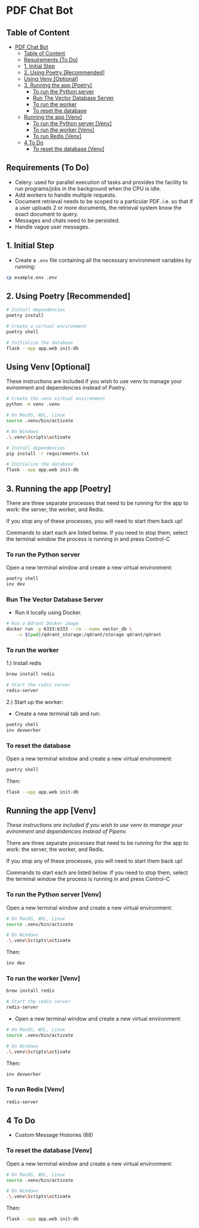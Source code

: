 # PDF Chat Bot

## Table of Content

- [PDF Chat Bot](#pdf-chat-bot)
  - [Table of Content](#table-of-content)
  - [Requirements (To Do)](#requirements-to-do)
  - [1. Initial Step](#1-initial-step)
  - [2. Using Poetry \[Recommended\]](#2-using-poetry-recommended)
  - [Using Venv \[Optional\]](#using-venv-optional)
  - [3. Running the app \[Poetry\]](#3-running-the-app-poetry)
    - [To run the Python server](#to-run-the-python-server)
    - [Run The Vector Database Server](#run-the-vector-database-server)
    - [To run the worker](#to-run-the-worker)
    - [To reset the database](#to-reset-the-database)
  - [Running the app \[Venv\]](#running-the-app-venv)
    - [To run the Python server \[Venv\]](#to-run-the-python-server-venv)
    - [To run the worker \[Venv\]](#to-run-the-worker-venv)
    - [To run Redis \[Venv\]](#to-run-redis-venv)
  - [4 To Do](#4-to-do)
    - [To reset the database \[Venv\]](#to-reset-the-database-venv)

## Requirements (To Do)

- Celery: used for parallel execution of tasks and provides the facility to run programs/jobs in the background when the CPU is idle.
- Add workers to handle multiple requests.
- Document retrieval needs to be scoped to a particular PDF. i.e. so that if a user uploads 2 or more documents, the retrieval system know the exact document to query.
- Messages and chats need to be persisted.
- Handle vague user messages.

## 1. Initial Step

- Create a `.env` file containing all the necessary environment variables by running:

```sh
cp example.env .env
```

## 2. Using Poetry [Recommended]

```sh
# Install dependencies
poetry install

# Create a virtual environment
poetry shell

# Initialize the database
flask --app app.web init-db

```

## Using Venv [Optional]

These instructions are included if you wish to use venv to manage your evironment and dependencies instead of Poetry.

```sh
# Create the venv virtual environment
python -m venv .venv

# On MacOS, WSL, Linux
source .venv/bin/activate

# On Windows
.\.venv\Scripts\activate

# Install dependencies
pip install -r requirements.txt

# Initialize the database
flask --app app.web init-db
```

## 3. Running the app [Poetry]

There are three separate processes that need to be running for the app to work: the server, the worker, and Redis.

If you stop any of these processes, you will need to start them back up!

Commands to start each are listed below. If you need to stop them, select the terminal window the process is running in and press Control-C

### To run the Python server

Open a new terminal window and create a new virtual environment:

```sh
poetry shell
inv dev
```

### Run The Vector Database Server

- Run it locally using Docker.

```sh
# Run a Qdrant Docker image
docker run -p 6333:6333 --rm --name vector_db \
    -v $(pwd)/qdrant_storage:/qdrant/storage qdrant/qdrant
```

### To run the worker

1.) Install redis

```sh
brew install redis

# Start the redis server
redis-server
```

2.) Start up the worker:

- Create a new terminal tab and run:

```sh
poetry shell
inv devworker
```

### To reset the database

Open a new terminal window and create a new virtual environment:

```sh
poetry shell
```

Then:

```sh
flask --app app.web init-db
```

## Running the app [Venv]

_These instructions are included if you wish to use venv to manage your evironment and dependencies instead of Pipenv._

There are three separate processes that need to be running for the app to work: the server, the worker, and Redis.

If you stop any of these processes, you will need to start them back up!

Commands to start each are listed below. If you need to stop them, select the terminal window the process is running in and press Control-C

### To run the Python server [Venv]

Open a new terminal window and create a new virtual environment:

```sh
# On MacOS, WSL, Linux
source .venv/bin/activate

# On Windows
.\.venv\Scripts\activate
```

Then:

```sh
inv dev
```

### To run the worker [Venv]

```sh
brew install redis

# Start the redis server
redis-server
```

- Open a new terminal window and create a new virtual environment:

```sh
# On MacOS, WSL, Linux
source .venv/bin/activate

# On Windows
.\.venv\Scripts\activate
```

Then:

```sh
inv devworker
```

### To run Redis [Venv]

```sh
redis-server
```

## 4 To Do

- Custom Message Histories (88)

### To reset the database [Venv]

Open a new terminal window and create a new virtual environment:

```sh
# On MacOS, WSL, Linux
source .venv/bin/activate

# On Windows
.\.venv\Scripts\activate
```

Then:

```sh
flask --app app.web init-db
```
